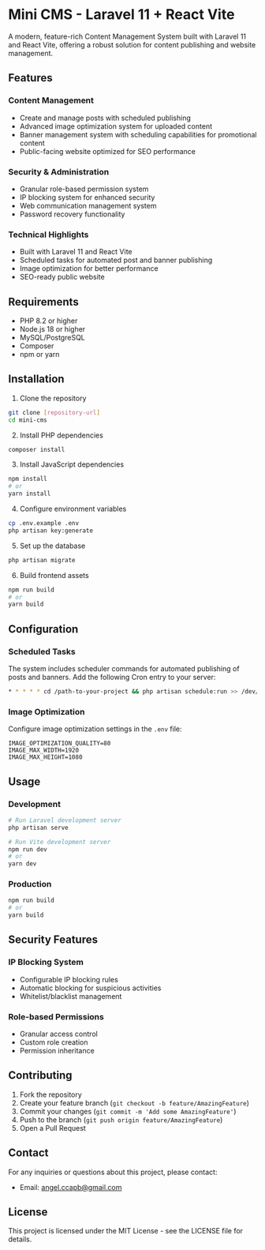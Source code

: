 # Mini CMS - Laravel 11 + React Vite

A modern, feature-rich Content Management System built with Laravel 11 and React Vite, offering a robust solution for content publishing and website management.

## Features

### Content Management

-   Create and manage posts with scheduled publishing
-   Advanced image optimization system for uploaded content
-   Banner management system with scheduling capabilities for promotional content
-   Public-facing website optimized for SEO performance

### Security & Administration

-   Granular role-based permission system
-   IP blocking system for enhanced security
-   Web communication management system
-   Password recovery functionality

### Technical Highlights

-   Built with Laravel 11 and React Vite
-   Scheduled tasks for automated post and banner publishing
-   Image optimization for better performance
-   SEO-ready public website

## Requirements

-   PHP 8.2 or higher
-   Node.js 18 or higher
-   MySQL/PostgreSQL
-   Composer
-   npm or yarn

## Installation

1. Clone the repository

```bash
git clone [repository-url]
cd mini-cms
```

2. Install PHP dependencies

```bash
composer install
```

3. Install JavaScript dependencies

```bash
npm install
# or
yarn install
```

4. Configure environment variables

```bash
cp .env.example .env
php artisan key:generate
```

5. Set up the database

```bash
php artisan migrate
```

6. Build frontend assets

```bash
npm run build
# or
yarn build
```

## Configuration

### Scheduled Tasks

The system includes scheduler commands for automated publishing of posts and banners. Add the following Cron entry to your server:

```bash
* * * * * cd /path-to-your-project && php artisan schedule:run >> /dev/null 2>&1
```

### Image Optimization

Configure image optimization settings in the `.env` file:

```env
IMAGE_OPTIMIZATION_QUALITY=80
IMAGE_MAX_WIDTH=1920
IMAGE_MAX_HEIGHT=1080
```

## Usage

### Development

```bash
# Run Laravel development server
php artisan serve

# Run Vite development server
npm run dev
# or
yarn dev
```

### Production

```bash
npm run build
# or
yarn build
```

## Security Features

### IP Blocking System

-   Configurable IP blocking rules
-   Automatic blocking for suspicious activities
-   Whitelist/blacklist management

### Role-based Permissions

-   Granular access control
-   Custom role creation
-   Permission inheritance

## Contributing

1. Fork the repository
2. Create your feature branch (`git checkout -b feature/AmazingFeature`)
3. Commit your changes (`git commit -m 'Add some AmazingFeature'`)
4. Push to the branch (`git push origin feature/AmazingFeature`)
5. Open a Pull Request

## Contact

For any inquiries or questions about this project, please contact:

-   Email: angel.ccapb@gmail.com

## License

This project is licensed under the MIT License - see the LICENSE file for details.
